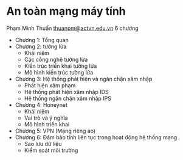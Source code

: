 
# An toàn mạng máy tính 
Phạm Minh Thuấn 
thuanpm@actvn.edu.vn
6 chương 
* Chương 1: Tổng quan
* Chương 2: tưởng lửa
    - Khái niệm 
    - Các công nghệ tường lửa 
    - Kiến trúc triển khai tường lửa 
    - Mô hình kiến trúc tường lửa 
* Chương 3: Hệ thống phát hiện và ngăn chặn xâm nhập 
    - Phát hiện xâm phạm
    - Hệ thống phát hiện xâm nhập IDS 
    - Hệ thống ngăn chặn xâm nhập IPS
* Chương 4: Honeynet
    - Khái niệm
    - Vai trò và ý nghĩa
    - Mô hình triển khai 
* Chương 5: VPN (Mạng riêng ảo)
* Chương 6: Đảm bảo tính liên tục trong hoạt động hệ thống mạng 
    - Sao lưu dữ liệu
    - Kiểm soát môi trường 
